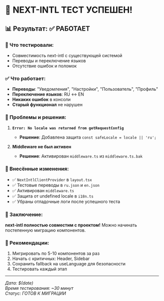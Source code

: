 # 🎉 NEXT-INTL ТЕСТ УСПЕШЕН!

## 📊 Результат: ✅ РАБОТАЕТ

### 🎯 Что тестировали:
- Совместимость next-intl с существующей системой
- Переводы и переключение языков
- Отсутствие ошибок и поломок

### ✅ Что работает:
- **Переводы**: "Уведомления", "Настройки", "Пользователь", "Профиль"
- **Переключение языков**: RU ↔ EN
- **Никаких ошибок** в консоли
- **Старый функционал** не нарушен

### 🔧 Проблемы и решения:
1. **`Error: No locale was returned from getRequestConfig`**
   - **Решение**: Добавлена защита `const safeLocale = locale || 'ru';`

2. **Middleware не был активен**
   - **Решение**: Активирован `middleware.ts` из `middleware.ts.bak`

### 📝 Внесённые изменения:
- ✅ `NextIntlClientProvider` в `layout.tsx`
- ✅ Тестовые переводы в `ru.json` и `en.json`
- ✅ Активирован `middleware.ts`
- ✅ Защита от undefined locale в `i18n.ts`
- ✅ Убраны отладочные логи после успешного теста

### 🚀 Заключение:
**next-intl полностью совместим с проектом!** Можно начинать постепенную миграцию компонентов.

### 🔄 Рекомендации:
1. Мигрировать по 5-10 компонентов за раз
2. Начать с критичных: Header, Sidebar
3. Сохранить fallback на useLanguage для безопасности
4. Тестировать каждый этап

---
*Дата: $(date)*  
*Время тестирования: ~30 минут*  
*Статус: ГОТОВ К МИГРАЦИИ* 